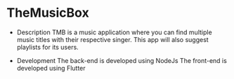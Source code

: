 # TheMusicBox

- Description 
    TMB is a music application where you can find multiple music titles with their respective singer. This app will also suggest playlists for its users.

- Development 
    The back-end is developed using NodeJs
    The front-end is developed using Flutter
